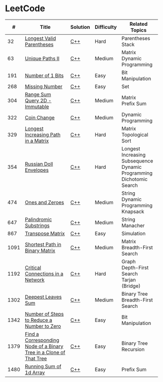 # LeetCode
| # | Title | Solution | Difficulty | Related Topics |
|---| ----- | -------- | ---------- | -------------- |
| 32 | [Longest Valid Parentheses](https://leetcode.com/problems/longest-valid-parentheses/) | [C++](https://github.com/GameShiba/LeetCode/blob/cb0c40f80e5576938f6d1bdb07512561f800df99/32.%20Longest%20Valid%20Parentheses/32.%20Longest%20Valid%20Parentheses%20(Stack).cpp) | Hard | Parentheses<br>Stack |
| 63 | [Unique Paths II](https://leetcode.com/problems/unique-paths-ii/) | [C++](https://github.com/GameShiba/LeetCode/blob/9eb4594ba53fcea8f0333e9cba0cd47c252b83a5/63.%20Unique%20Paths%20II/63.%20Unique%20Paths%20II%20(DP).cpp) | Medium | Matrix<br>Dynamic Programming |
| 191 | [Number of 1 Bits](https://leetcode.com/problems/number-of-1-bits/) | [C++](https://github.com/GameShiba/LeetCode/blob/0e6a627789d12ce8ea6f8f378894ac1643ba0db2/191.%20Number%20of%201%20Bits/191.%20Number%20of%201%20Bits%20(Bit%20Manipulation).cpp) | Easy | Bit Manipulation |
| 268 | [Missing Number](https://leetcode.com/problems/missing-number/) | [C++](https://github.com/GameShiba/LeetCode/blob/92a46d63dad6b8b28ecae7815e3d7e2f2f71fa7e/268.%20Missing%20Number/268.%20Missing%20Number%20(Set).cpp) | Easy | Set |
| 304 | [Range Sum Query 2D - Immutable](https://leetcode.com/problems/range-sum-query-2d-immutable/) | [C++](https://github.com/GameShiba/LeetCode/blob/8662c30d447525cb36f05b76cf73ad4c4d82a75a/304.%20Range%20Sum%20Query%202D%20-%20Immutable/304.%20Range%20Sum%20Query%202D%20-%20Immutable%20(Prefix%20Sum).cpp) | Medium | Matrix<br>Prefix Sum |
| 322 | [Coin Change](https://leetcode.com/problems/coin-change/) | [C++](https://github.com/GameShiba/LeetCode/blob/a111612e074dc4934205810068b18ec2d0b6f09c/322.%20Coin%20Change/322.%20Coin%20Change%20(DP).cpp) | Medium | Dynamic Programming |
| 329 | [Longest Increasing Path in a Matrix](https://leetcode.com/problems/longest-increasing-path-in-a-matrix/) | [C++](https://github.com/GameShiba/LeetCode/blob/c944fe54f9e3574712a77a20991cdfb1357b5889/329.%20Longest%20Increasing%20Path%20in%20a%20Matrix/329.%20Longest%20Increasing%20Path%20in%20a%20Matrix%20(Topological%20Sort).cpp) | Hard | Matrix<br>Topological Sort |
| 354 | [Russian Doll Envelopes](https://leetcode.com/problems/russian-doll-envelopes/) | [C++](https://github.com/GameShiba/LeetCode/blob/168f6607618589b2bfcf179a3066f56f489ae01e/354.%20Russian%20Doll%20Envelopes/354.%20Russian%20Doll%20Envelopes%20(Dichotomic%20Search).cpp) | Hard | Longest Increasing Subsequence<br>Dynamic Programming<br>Dichotomic Search |
| 474 | [Ones and Zeroes](https://leetcode.com/problems/ones-and-zeroes/) | [C++](https://github.com/GameShiba/LeetCode/blob/0faccfeb9ecfc50a1628a1bd7035b56d4cf268a8/474.%20Ones%20and%20Zeroes/474.%20Ones%20and%20Zeroes%20(Knapsack).cpp) | Medium | String<br>Dynamic Programming<br>Knapsack |
| 647 | [Palindromic Substrings](https://leetcode.com/problems/transpose-matrix/) | [C++](https://github.com/GameShiba/LeetCode/blob/0faccfeb9ecfc50a1628a1bd7035b56d4cf268a8/647.%20Palindromic%20Substrings/647.%20Palindromic%20Substrings%20(Manacher).cpp) | Medium | String<br>Manacher |
| 867 | [Transpose Matrix](https://leetcode.com/problems/palindromic-substrings/) | [C++](https://github.com/GameShiba/LeetCode/blob/9f938e926119b355e991c01e9da1795ce852af51/867.%20Transpose%20Matrix/867.%20Transpose%20Matrix%20(Simulation).cpp) | Easy | Simulation |
| 1091 | [Shortest Path in Binary Matrix](https://leetcode.com/problems/shortest-path-in-binary-matrix/) | [C++](https://github.com/GameShiba/LeetCode/blob/ac5f3d9f0b4a998b5d868981ba24d011f2bf8ad1/1091.%20Shortest%20Path%20in%20Binary%20Matrix/1091.%20Shortest%20Path%20in%20Binary%20Matrix%20(BFS).cpp) | Medium | Matrix<br>Breadth-First Search |
| 1192 | [Critical Connections in a Network](https://leetcode.com/problems/critical-connections-in-a-network/) | [C++](https://github.com/GameShiba/LeetCode/blob/11e9aaae1746e1a217527aa1fc75b104828251bb/1192.%20Critical%20Connections%20in%20a%20Network/1192.%20Critical%20Connections%20in%20a%20Network%20(Tarjan).cpp) | Hard | Graph<br>Depth-First Search<br>Tarjan (Bridge) |
| 1302 | [Deepest Leaves Sum](https://leetcode.com/problems/deepest-leaves-sum/) | [C++](https://github.com/GameShiba/LeetCode/blob/a16ebd3ac8722f7b41eaea75bd370d2c0bc649c8/1302.%20Deepest%20Leaves%20Sum/1302.%20Deepest%20Leaves%20Sum%20(BFS).cpp) | Medium | Binary Tree<br>Breadth-First Search |
| 1342 | [Number of Steps to Reduce a Number to Zero](https://leetcode.com/problems/number-of-steps-to-reduce-a-number-to-zero/) | [C++](https://github.com/GameShiba/LeetCode/blob/2ec630b55f4c09105d851081eed2fc8334a5b320/1342.%20Number%20of%20Steps%20to%20Reduce%20a%20Number%20to%20Zero/1342.%20Number%20of%20Steps%20to%20Reduce%20a%20Number%20to%20Zero%20(Bit%20Manipulation).cpp) | Easy | Bit Manipulation |
| 1379 | [Find a Corresponding Node of a Binary Tree in a Clone of That Tree](https://leetcode.com/problems/find-a-corresponding-node-of-a-binary-tree-in-a-clone-of-that-tree/) | [C++](https://github.com/GameShiba/LeetCode/blob/25b4797629b7094336ffcff9fae1a4d6ba40c52e/1379.%20Find%20a%20Corresponding%20Node%20of%20a%20Binary%20Tree%20in%20a%20Clone%20of%20That%20Tree/1379.%20Find%20a%20Corresponding%20Node%20of%20a%20Binary%20Tree%20in%20a%20Clone%20of%20That%20Tree%20(Recursion).cpp) | Easy | Binary Tree<br>Recursion |
| 1480 | [Running Sum of 1d Array](https://leetcode.com/problems/running-sum-of-1d-array/) | [C++](https://github.com/GameShiba/LeetCode/blob/b93a15528b2c71d75792fdb9ef47b48ddfc176de/1480.%20Running%20Sum%20of%201d%20Array/1480.%20Running%20Sum%20of%201d%20Array%20(Prefix%20Sum).cpp) | Easy | Prefix Sum |
